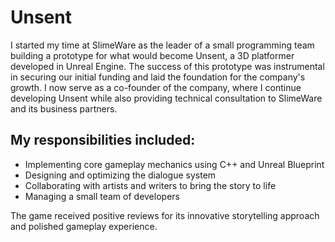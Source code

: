 # Unsent

I started my time at SlimeWare as the leader of a small programming team building a prototype for what would become Unsent, a 3D platformer developed in Unreal Engine. The success of this prototype was instrumental in securing our initial funding and laid the foundation for the company's growth. I now serve as a co-founder of the company, where I continue developing Unsent while also providing technical consultation to SlimeWare and its business partners.

## My responsibilities included:

- Implementing core gameplay mechanics using C++ and Unreal Blueprint
- Designing and optimizing the dialogue system
- Collaborating with artists and writers to bring the story to life
- Managing a small team of developers

The game received positive reviews for its innovative storytelling approach and polished gameplay experience.
